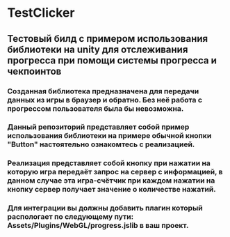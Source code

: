 # TestClicker
## Тестовый билд с примером использования библиотеки на unity для отслеживания прогресса при помощи системы прогресса и чекпоинтов 
### Созданная  библиотека предназначена для передачи данных из игры в браузер и обратно. Без неё работа с прогрессом пользователя была бы невозможна.
### Данный репозиторий представляет собой пример использования библиотеки на примере обычной кнопки "Button" настоятельно ознакомтесь с реализацией. 
### Реализация представляет собой кнопку при нажатии на которую игра передаёт запрос на сервер с информацией, в данном случае эта игра-счётчик при каждом нажатии на кнопку сервер получает значение о количестве нажатий.
### Для интеграции вы должны добавить плагин который распологает по следующему пути: Assets/Plugins/WebGL/progress.jslib в ваш проект.
